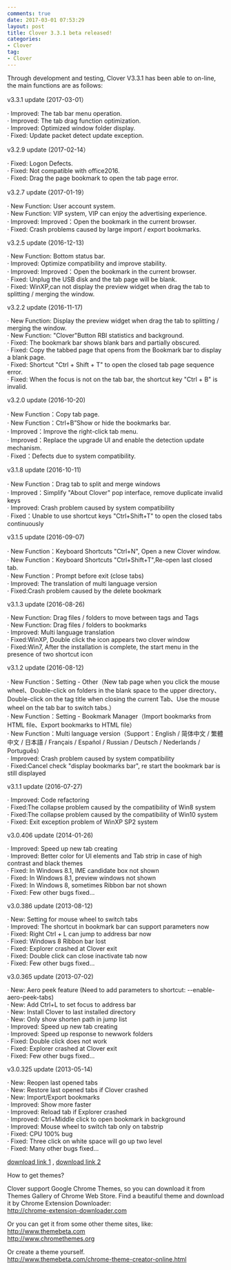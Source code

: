 ```yaml
---
comments: true
date: 2017-03-01 07:53:29
layout: post
title: Clover 3.3.1 beta released!
categories:
- Clover 
tag:
- Clover
---
```


Through development and testing, Clover V3.3.1 has been able to on-line, the main functions are as follows:

v3.3.1 update (2017-03-01）

·   Improved: The tab bar menu operation.<br>
·   Improved: The tab drag function optimization.<br>
·   Improved: Optimized window folder display.<br>
·   Fixed: Update packet detect update exception.<br>

v3.2.9 update (2017-02-14）

·   Fixed: Logon Defects.<br>
·   Fixed: Not compatible with office2016.<br>
·   Fixed: Drag the page bookmark to open the tab page error.<br>

v3.2.7 update (2017-01-19）

·   New Function: User account system.<br>
·   New Function: VIP system, VIP can enjoy the advertising experience.<br>
·   Improved: Improved：Open the bookmark in the current browser.<br>
·   Fixed: Crash problems caused by large import / export bookmarks.<br>

v3.2.5 update (2016-12-13)

·   New Function: Bottom status bar.<br>
·   Improved: Optimize compatibility and improve stability.<br>
·   Improved: Improved：Open the bookmark in the current browser.<br>
·   Fixed: Unplug the USB disk and the tab page will be blank.<br>
·   Fixed: WinXP,can not display the preview widget when drag the tab to splitting / merging the window.<br>

v3.2.2 update (2016-11-17)

·   New Function: Display the preview widget when drag the tab to splitting / merging the window.<br>
·   New Function: "Clover"Button RBI statistics and background.<br>
·   Fixed: The bookmark bar shows blank bars and partially obscured.<br>
·   Fixed: Copy the tabbed page that opens from the Bookmark bar to display a blank page.<br>
·   Fixed: Shortcut "Ctrl + Shift + T" to open the closed tab page sequence error.<br>
·   Fixed: When the focus is not on the tab bar, the shortcut key "Ctrl + B" is invalid.<br>

v3.2.0 update (2016-10-20)

·   New Function：Copy tab page.<br>
·   New Function：Ctrl+B”Show or hide the bookmarks bar.<br>
·   Improved：Improve the right-click tab menu.<br>
·   Improved：Replace the upgrade UI and enable the detection update mechanism.<br>
·   Fixed：Defects due to system compatibility.<br>

v3.1.8 update (2016-10-11)

·   New Function：Drag tab to split and merge windows<br>
·   Improved：Simplify "About Clover" pop interface, remove duplicate invalid keys<br>
·   Improved: Crash problem caused by system compatibility<br>
·   Fixed：Unable to use shortcut keys "Ctrl+Shift+T" to open the closed tabs continuously<br>

v3.1.5 update (2016-09-07)

·   New Function：Keyboard Shortcuts "Ctrl+N", Open a new Clover window.<br>
·   New Function：Keyboard Shortcuts "Ctrl+Shift+T",Re-open last closed tab.<br>
·   New Function：Prompt before exit (close tabs)<br>
·   Improved: The translation of multi language version<br>
·   Fixed:Crash problem caused by the delete bookmark<br>

v3.1.3 update (2016-08-26)

·   New Function: Drag files / folders to move between tags and Tags<br>
·   New Function: Drag files / folders to bookmarks<br>
·   Improved: Multi language translation<br>
·   Fixed:WinXP, Double click the icon appears two clover window<br>
·   Fixed:Win7, After the installation is complete, the start menu in the presence of two shortcut icon<br>

v3.1.2 update (2016-08-12)

·   New Function：Setting - Other（New tab page when you click the mouse wheel、Double-click on folders in the blank space to the upper directory、Double-click on the tag title when closing the current Tab、Use the mouse wheel on the tab bar to switch tabs.）<br>
·   New Function：Setting - Bookmark Manager（Import bookmarks from HTML file、Export bookmarks to HTML file）<br>
·   New Function：Multi language version（Support：English / 简体中文 / 繁體中文 / 日本語 / Français / Español / Russian / Deutsch / Nederlands / Português）<br>
·   Improved: Crash problem caused by system compatibility<br>
·   Fixed:Cancel check "display bookmarks bar", re start the bookmark bar is still displayed<br>

v3.1.1 update (2016-07-27)

·   Improved: Code refactoring<br>
·   Fixed:The collapse problem caused by the compatibility of Win8 system<br>
·   Fixed:The collapse problem caused by the compatibility of Win10 system<br>
·   Fixed: Exit exception problem of WinXP SP2 system<br>

v3.0.406 update (2014-01-26)

·   Improved: Speed up new tab creating<br>
·   Improved: Better color for UI elements and Tab strip in case of high contrast and black themes<br>
·   Fixed: In Windows 8.1, IME candidate box not shown<br>
·   Fixed: In Windows 8.1, preview windows not shown<br>
·   Fixed: In Windows 8, sometimes Ribbon bar not shown<br>
·   Fixed: Few other bugs fixed...<br>

v3.0.386 update (2013-08-12)

·   New: Setting for mouse wheel to switch tabs<br>
·   Improved: The shortcut in bookmark bar can support parameters now<br>
·   Fixed: Right Ctrl + L can jump to address bar now<br>
·   Fixed: Windows 8 Ribbon bar lost<br>
·   Fixed: Explorer crashed at Clover exit<br>
·   Fixed: Double click can close inactivate tab now<br>
·   Fixed: Few other bugs fixed...<br>

v3.0.365 update (2013-07-02)

·   New: Aero peek feature (Need to add parameters to shortcut: --enable-aero-peek-tabs)<br>
·   New: Add Ctrl+L to set focus to address bar<br>
·   New: Install Clover to last installed directory<br>
·   New: Only show shorten path in jump list<br>
·   Improved: Speed up new tab creating<br>
·   Improved: Speed up response to newwork folders<br>
·   Fixed: Double click does not work<br>
·   Fixed: Explorer crashed at Clover exit<br>
·   Fixed: Few other bugs fixed...<br>

v3.0.325 update (2013-05-14)

·   New: Reopen last opened tabs<br>
·   New: Restore last opened tabs if Clover crashed<br>
·   New: Import/Export bookmarks<br>
·   Improved: Show more faster<br>
·   Improved: Reload tab if Explorer crashed<br>
·   Improved: Ctrl+Middle click to open bookmark in background<br>
·   Improved: Mouse wheel to switch tab only on tabstrip<br>
·   Fixed: CPU 100% bug<br>
·   Fixed: Three click on white space will go up two level<br>
·   Fixed: Many other bugs fixed...<br>


<p><a href="http://ejie.me/download">download link 1</a> ,  <a href="http://ejie.me/uploads/Clover_Setup_3.0.406.zip">download link 2</a></p>

How to get themes?

Clover support Google Chrome Themes, so you can download it from Themes Gallery of Chrome Web Store. 
Find a beautiful theme and download it by Chrome Extension Downloader:<br>
<a href="http://chrome-extension-downloader.com">http://chrome-extension-downloader.com</a>

Or you can get it from some other theme sites, like:<br>
<a href="http://www.themebeta.com">http://www.themebeta.com</a><br>
<a href="http://www.chromethemes.org">http://www.chromethemes.org</a><br>

Or create a theme yourself.<br>
<a href="http://www.themebeta.com/chrome-theme-creator-online.html">http://www.themebeta.com/chrome-theme-creator-online.html</a><br>
